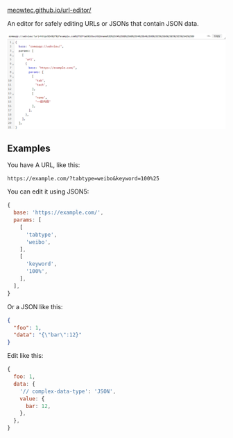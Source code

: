 [meowtec.github.io/url-editor/](https://meowtec.github.io/url-editor/)

An editor for safely editing URLs or JSONs that contain JSON data.

![](./screenshot.png)

## Examples

You have A URL, like this:

```
https://example.com/?tabtype=weibo&keyword=100%25
```

You can edit it using JSON5:

```js
{
  base: 'https://example.com/',
  params: [
    [
      'tabtype',
      'weibo',
    ],
    [
      'keyword',
      '100%',
    ],
  ],
}
```

Or a JSON like this:

```json
{
  "foo": 1,
  "data": "{\"bar\":12}"
}
```

Edit like this:

```js
{
  foo: 1,
  data: {
    '// complex-data-type': 'JSON',
    value: {
      bar: 12,
    },
  },
}
```

